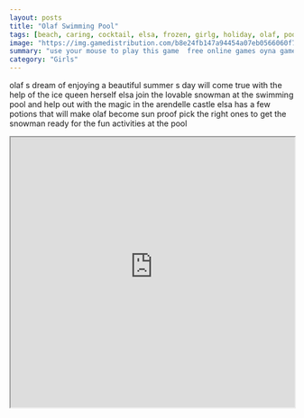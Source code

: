 ```yaml
---
layout: posts
title: "Olaf Swimming Pool"
tags: [beach, caring, cocktail, elsa, frozen, girlg, holiday, olaf, pool, potion, simulation, sunny, swimming, vacation, free, online, games, oyna, game, free, games, play, play, games]
image: "https://img.gamedistribution.com/b8e24fb147a94454a07eb0566060f771.jpg"
summary: "use your mouse to play this game  free online games oyna game free games play play games"
category: "Girls"
---
```


olaf s dream of enjoying a beautiful summer s day will come true with the help of the ice queen herself elsa join the lovable snowman at the swimming pool and help out with the magic in the arendelle castle elsa has a few potions that will make olaf become sun proof pick the right ones to get the snowman ready for the fun activities at the pool

<iframe width="100%" height="480px;" src="https://flash.gamedistribution.com?game=b8e24fb147a94454a07eb0566060f771"></iframe>